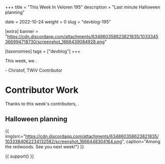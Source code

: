 +++
title = "This Week In Veloren 195"
description = "Last minute Halloween planning"

date = 2022-10-24
weight = 0
slug = "devblog-195"

[extra]
banner = "https://cdn.discordapp.com/attachments/634860358623821835/1033345366994718730/screenshot_1666439084928.png"

[taxonomies]
tags = ["devblog"]
+++

This week, we .

\- Christof, TWiV Contributor

# Contributor Work

Thanks to this week's contributors, .

## Halloween planning


{{
    img(src="https://cdn.discordapp.com/attachments/634860358623821835/1033384062234132582/screenshot_1666448304164.png",
    caption="Among the redwoods. See you next week!") 
}}

{{ support() }}
